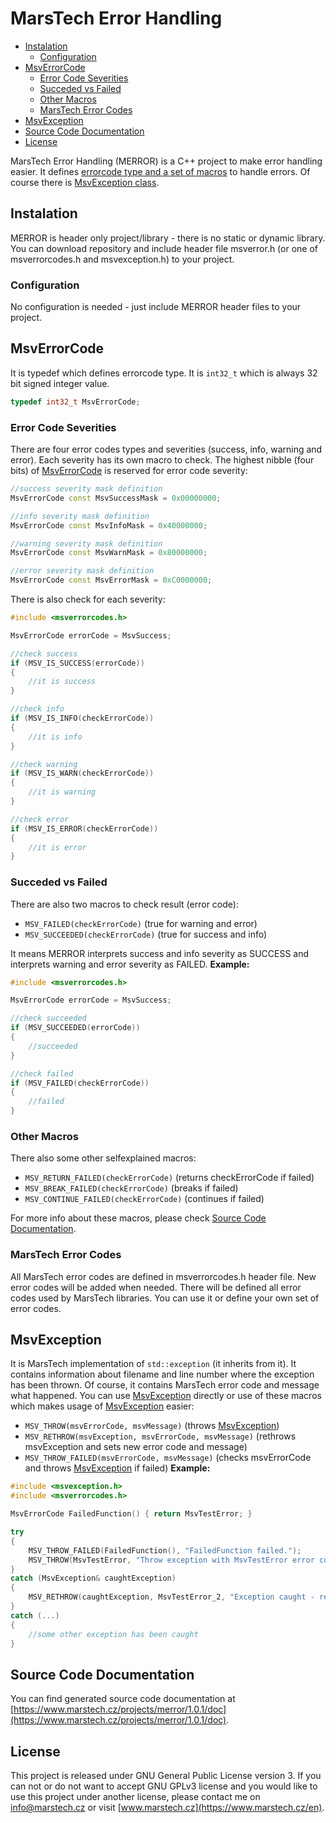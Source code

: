# MarsTech Error Handling
 - [Instalation](#instalation)
	 - [Configuration](#configuration)
 - [MsvErrorCode](#msverrorcode)
	 - [Error Code Severities](#error-code-severities)
	 - [Succeded vs Failed](#succeded-vs-failed)
	 - [Other Macros](#other-macros)
	 - [MarsTech Error Codes](#marstech-error-codes)
 - [MsvException](#msvexception)
 - [Source Code Documentation](#source-code-documentation)
 - [License](#license)

MarsTech Error Handling (MERROR) is a C++ project to make error handling easier. It defines [errorcode type and a set of macros](#msverrorcode) to handle errors. Of course there is [MsvException class](#msvexception).

## Instalation
MERROR is header only project/library - there is no static or dynamic library. You can download repository and include header file msverror.h (or one of msverrorcodes.h and msvexception.h) to your project.

### Configuration
No configuration is needed - just include MERROR header files to your project.

## MsvErrorCode
It is typedef which defines errorcode type. It is `int32_t` which is always 32 bit signed integer value.
~~~cpp
typedef int32_t MsvErrorCode;
~~~

### Error Code Severities
There are four error codes types and severities (success, info, warning and error). Each severity has its own macro to check.
The highest nibble (four bits) of [MsvErrorCode](#msverrorcode) is reserved for error code severity:

~~~cpp
//success severity mask definition
MsvErrorCode const MsvSuccessMask = 0x00000000;

//info severity mask definition
MsvErrorCode const MsvInfoMask = 0x40000000;

//warning severity mask definition
MsvErrorCode const MsvWarnMask = 0x80000000;

//error severity mask definition
MsvErrorCode const MsvErrorMask = 0xC0000000;
~~~
There is also check for each severity:
~~~cpp
#include <msverrorcodes.h>

MsvErrorCode errorCode = MsvSuccess;

//check success
if (MSV_IS_SUCCESS(errorCode))
{
	//it is success
}

//check info
if (MSV_IS_INFO(checkErrorCode))
{
	//it is info
}

//check warning
if (MSV_IS_WARN(checkErrorCode))
{
	//it is warning
}

//check error
if (MSV_IS_ERROR(checkErrorCode))
{
	//it is error
}
~~~

### Succeded vs Failed
There are also two macros to check result (error code):

 - `MSV_FAILED(checkErrorCode)` (true for warning and error)
 - `MSV_SUCCEEDED(checkErrorCode)` (true for success and info)

It means MERROR interprets success and info severity as SUCCESS and interprets warning and error severity as FAILED.
**Example:**
~~~cpp
#include <msverrorcodes.h>

MsvErrorCode errorCode = MsvSuccess;

//check succeeded
if (MSV_SUCCEEDED(errorCode))
{
	//succeeded
}

//check failed
if (MSV_FAILED(checkErrorCode))
{
	//failed
}
~~~

### Other Macros
There also some other selfexplained macros:

 - `MSV_RETURN_FAILED(checkErrorCode)` (returns checkErrorCode if failed)
 - `MSV_BREAK_FAILED(checkErrorCode)` (breaks if failed)
 - `MSV_CONTINUE_FAILED(checkErrorCode)` (continues if failed)

For more info about these macros, please check [Source Code Documentation](#source-code-documentation).

### MarsTech Error Codes
All MarsTech error codes are defined in msverrorcodes.h header file. New error codes will be added when needed.
There will be defined all error codes used by MarsTech libraries. You can use it or define your own set of error codes.

## MsvException
It is MarsTech implementation of `std::exception` (it inherits from it). It contains information about filename and line number where the exception has been thrown. Of course, it contains MarsTech error code and message what happened.
You can use [MsvException](#msvexception) directly or use of these macros which makes usage of [MsvException](#msvexception) easier:

 - `MSV_THROW(msvErrorCode, msvMessage)` (throws [MsvException](#msvexception))
 - `MSV_RETHROW(msvException, msvErrorCode, msvMessage)` (rethrows msvException and sets new error code and message)
 - `MSV_THROW_FAILED(msvErrorCode, msvMessage)` (checks msvErrorCode and throws [MsvException](#msvexception) if failed)
**Example:**
~~~cpp
#include <msvexception.h>
#include <msverrorcodes.h>

MsvErrorCode FailedFunction() { return MsvTestError; }

try
{
	MSV_THROW_FAILED(FailedFunction(), "FailedFunction failed.");
	MSV_THROW(MsvTestError, "Throw exception with MsvTestError error code.");
}
catch (MsvException& caughtException)
{
	MSV_RETHROW(caughtException, MsvTestError_2, "Exception caught - rethrowing.")
}
catch (...)
{
	//some other exception has been caught
}
~~~

## Source Code Documentation
You can find generated source code documentation at [https://www.marstech.cz/projects/merror/1.0.1/doc](https://www.marstech.cz/projects/merror/1.0.1/doc).

## License
This project is released under GNU General Public License version 3. If you can not or do not want to accept GNU GPLv3 license and you would like to use this project under another license, please contact me on [info@marstech.cz](mailto:info@marstech.cz) or visit [www.marstech.cz](https://www.marstech.cz/en).
